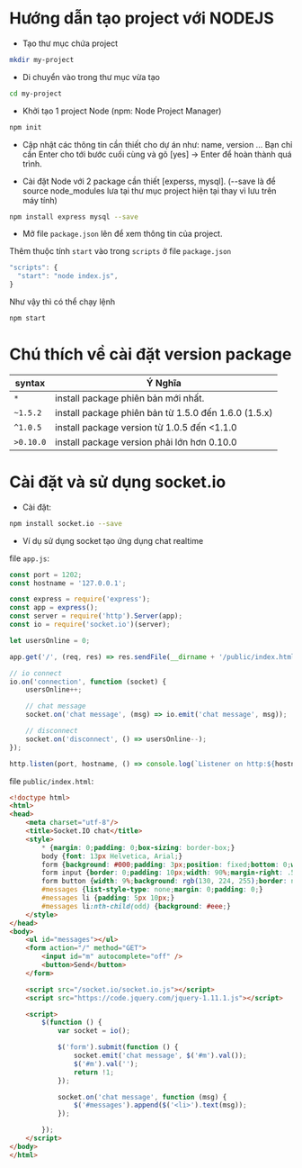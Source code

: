 # Hướng dẫn tạo project với NODEJS

* Tạo thư mục chứa project
```sh
mkdir my-project
```

* Di chuyển vào trong thư mục vừa tạo
```sh
cd my-project
```

* Khởi tạo 1 project Node (npm: Node Project Manager)
```sh
npm init
```

* Cập nhật các thông tin cần thiết cho dự án như: name, version ... Bạn chỉ cần Enter cho tới bước cuối cùng và gõ [yes] -> Enter để hoàn thành quá trình.

* Cài đặt Node với 2 package cần thiết [experss, mysql]. (--save là để source node_modules lưa tại thư mục project hiện tại thay vì lưu trên máy tính)
```sh
npm install express mysql --save
```

* Mở file `package.json` lên để xem thông tin của project.

Thêm thuộc tính `start` vào trong `scripts` ở file `package.json`
```js
"scripts": {
  "start": "node index.js",    
}
```

Như vậy thì có thể chạy lệnh
```sh
npm start
```

# Chú thích về cài đặt version package

 syntax | Ý Nghĩa
------------ | -------------
 `*` | install package phiên bản mới nhất.
 `~1.5.2` | install package phiên bản từ 1.5.0 đến 1.6.0 (1.5.x)
 `^1.0.5` | install package version từ 1.0.5 đến <1.1.0
 `>0.10.0` | install package version phải lớn hơn 0.10.0


# Cài đặt và sử dụng socket.io

* Cài đặt: 
```sh
npm install socket.io --save
```

* Ví dụ sử dụng socket tạo ứng dụng chat realtime

file `app.js`:
```js
const port = 1202;
const hostname = '127.0.0.1';

const express = require('express');
const app = express();
const server = require('http').Server(app);
const io = require('socket.io')(server);

let usersOnline = 0;

app.get('/', (req, res) => res.sendFile(__dirname + '/public/index.html'));

// io connect
io.on('connection', function (socket) {
    usersOnline++;

    // chat message
    socket.on('chat message', (msg) => io.emit('chat message', msg));

    // disconnect
    socket.on('disconnect', () => usersOnline--);    
});

http.listen(port, hostname, () => console.log(`Listener on http:${hostname}:${port}`));
```

file `public/index.html`:
```html
<!doctype html>
<html>
<head>
    <meta charset="utf-8"/>
    <title>Socket.IO chat</title>
    <style>
        * {margin: 0;padding: 0;box-sizing: border-box;}
        body {font: 13px Helvetica, Arial;}
        form {background: #000;padding: 3px;position: fixed;bottom: 0;width: 100%;}
        form input {border: 0;padding: 10px;width: 90%;margin-right: .5%;}
        form button {width: 9%;background: rgb(130, 224, 255);border: none;padding: 10px;}
        #messages {list-style-type: none;margin: 0;padding: 0;}
        #messages li {padding: 5px 10px;}
        #messages li:nth-child(odd) {background: #eee;}
    </style>
</head>
<body>
    <ul id="messages"></ul>
    <form action="/" method="GET">
        <input id="m" autocomplete="off" />
        <button>Send</button>
    </form>

    <script src="/socket.io/socket.io.js"></script>
    <script src="https://code.jquery.com/jquery-1.11.1.js"></script>

    <script>
        $(function () {
            var socket = io();

            $('form').submit(function () {
                socket.emit('chat message', $('#m').val());
                $('#m').val('');
                return !1;
            });

            socket.on('chat message', function (msg) {
                $('#messages').append($('<li>').text(msg));
            });

        });
    </script>
</body>
</html>
```